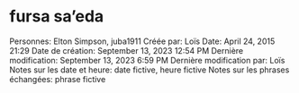 # fursa sa’eda

Personnes: Elton Simpson, juba1911
Créée par: Loïs
Date: April 24, 2015 21:29
Date de création: September 13, 2023 12:54 PM
Dernière modification: September 13, 2023 6:59 PM
Dernière modification par: Loïs
Notes sur les date et heure: date fictive, heure fictive
Notes sur les phrases échangées: phrase fictive